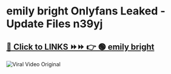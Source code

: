 
 # emily bright Onlyfans Leaked - Update Files n39yj

## <h2><a href="https://clipsfans.com/emily_bright&ref=git">🔗 Click to LINKS ⏩⏩ 👉 🟢 emily bright </a></h2>

<a href="https://clipsfans.com/emily_bright&ref=git" rel="nofollow" data-target="animated-image.originalLink"><img src="https://i.ibb.co.com/xMMVF88/686577567.gif" alt="Viral Video Original" style="max-width: 100%; display: inline-block;" data-target="animated-image.originalImage"></a>

